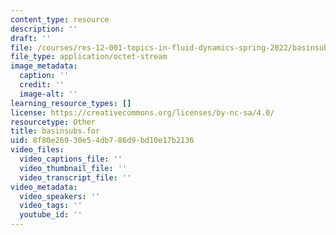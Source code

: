 ```yaml
---
content_type: resource
description: ''
draft: ''
file: /courses/res-12-001-topics-in-fluid-dynamics-spring-2022/basinsubs.for
file_type: application/octet-stream
image_metadata:
  caption: ''
  credit: ''
  image-alt: ''
learning_resource_types: []
license: https://creativecommons.org/licenses/by-nc-sa/4.0/
resourcetype: Other
title: basinsubs.for
uid: 8f80e269-30e5-4db7-86d9-bd10e17b2136
video_files:
  video_captions_file: ''
  video_thumbnail_file: ''
  video_transcript_file: ''
video_metadata:
  video_speakers: ''
  video_tags: ''
  youtube_id: ''
---
```

